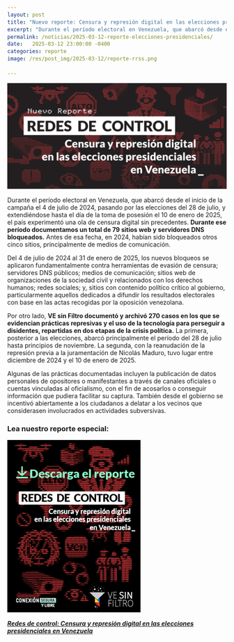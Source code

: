 ```yaml
---
layout: post
title: "Nuevo reporte: Censura y represión digital en las elecciones presidenciales en Venezuela"
excerpt: "Durante el período electoral en Venezuela, que abarcó desde el inicio de la campaña el 4 de julio de 2024, pasando por las elecciones del 28 de julio, y extendiéndose hasta el día de la toma de posesión el 10 de enero de 2025, el país experimentó una ola de censura y represión digital sin precedentes."
permalink: /noticias/2025-03-12-reporte-elecciones-presidenciales/
date:   2025-03-12 23:00:00 -0400
categories: reporte
image: /res/post_img/2025-03-12/reporte-rrss.png

---
```


<p class="cover"><img alt="Nuevo reporte: Censura y represión digital en las elecciones presidenciales en Venezuela" src="/res/post_img/2025-03-12/reporte-post.png"></p>

Durante el período electoral en Venezuela, que abarcó desde el inicio de la campaña el 4 de julio de 2024, pasando por las elecciones del 28 de julio, y extendiéndose hasta el día de la toma de posesión el 10 de enero de 2025, el país experimentó una ola de censura digital sin precedentes. **Durante ese período documentamos un total de 79 sitios web y servidores DNS bloqueados.** Antes de esa fecha, en 2024, habían sido bloqueados otros cinco sitios, principalmente de medios de comunicación. 

Del 4 de julio de 2024 al 31 de enero de 2025, los nuevos bloqueos se aplicaron fundamentalmente contra herramientas de evasión de censura; servidores DNS públicos; medios de comunicación; sitios web de organizaciones de la sociedad civil y relacionados con los derechos humanos; redes sociales; y, sitios con contenido político crítico al gobierno, particularmente aquellos dedicados a difundir los resultados electorales con base en las actas recogidas por la oposición venezolana.

Por otro lado, **VE sin Filtro documentó y archivó 270 casos en los que se evidencian prácticas represivas y el uso de la tecnología para perseguir a disidentes, repartidas en dos etapas de la crisis política.** La primera, posterior a las elecciones, abarcó principalmente el período del 28 de julio hasta principios de noviembre. La segunda, con la reanudación de la represión previa a la juramentación de Nicolás Maduro, tuvo lugar entre diciembre de 2024 y el 10 de enero de 2025. 

Algunas de las prácticas documentadas incluyen la publicación de datos personales de opositores o manifestantes a través de canales oficiales o cuentas vinculadas al oficialismo, con el fin de acosarlos o conseguir información que pudiera facilitar su captura. También desde el gobierno se incentivó abiertamente a los ciudadanos a delatar a los vecinos que considerasen involucrados en actividades subversivas.

### Lea nuestro reporte especial:

[![Descarga el informe](/res/post_img/2025-03-12/2025-03-12-reporte_portada-mini.png)](/res/files/informe-presidenciales_2024-VEsinFiltro.pdf)

***[Redes de control: Censura y represión digital en las elecciones presidenciales en Venezuela](/res/files/informe-presidenciales_2024-VEsinFiltro.pdf)***

